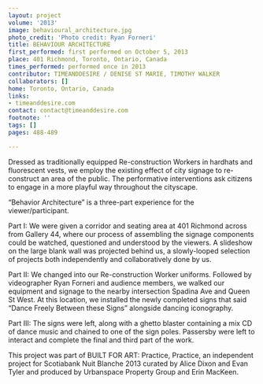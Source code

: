 ```yaml
---
layout: project
volume: '2013'
image: behavioural_architecture.jpg
photo_credit: 'Photo credit: Ryan Forneri'
title: BEHAVIOUR ARCHITECTURE
first_performed: first performed on October 5, 2013
place: 401 Richmond, Toronto, Ontario, Canada
times_performed: performed once in 2013
contributor: TIMEANDDESIRE / DENISE ST MARIE, TIMOTHY WALKER
collaborators: []
home: Toronto, Ontario, Canada
links:
- timeanddesire.com
contact: contact@timeanddesire.com
footnote: ''
tags: []
pages: 488-489

---
```


Dressed as traditionally equipped Re-construction Workers in hardhats and fluorescent vests, we employ the existing effect of city signage to re-construct an area of the public. The performative interventions ask citizens to engage in a more playful way throughout the cityscape.

“Behavior Architecture” is a three-part experience for the viewer/participant.

Part I: We were given a corridor and seating area at 401 Richmond across from Gallery 44, where our process of assembling the signage components could be watched, questioned and understood by the viewers. A slideshow on the large blank wall was projected behind us, a slowly-looped selection of projects both independently and collaboratively done by us.

Part II: We changed into our Re-construction Worker uniforms. Followed by videographer Ryan Forneri and audience members, we walked our equipment and signage to the nearby intersection Spadina Ave and Queen St West. At this location, we installed the newly completed signs that said “Dance Freely Between these Signs” alongside dancing iconography.

Part III: The signs were left, along with a ghetto blaster containing a mix CD of dance music and chained to one of the sign poles. Passersby were left to interact and complete the final and third part of the work.

This project was part of BUILT FOR ART: Practice, Practice, an independent project for Scotiabank Nuit Blanche 2013 curated by Alice Dixon and Evan Tyler and produced by Urbanspace Property Group and Erin MacKeen.
